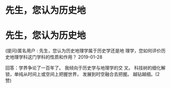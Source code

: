 # 先生，您认为历史地

# 先生，您认为历史地

(提问)匿名用户 : 先生，您认为历史地理学属于历史学还是地 理学，您如何评价历史地理学科这门学科的性质和作用？ 2019-01-28

回答：学界争论了一百年了。 我倾向于历史学与地理学的交 叉。 科技树的细化解锁，单纯从时间上或空间上把握世界， 发展到时空融合去把握。 越钻越细。(2 赞)